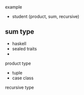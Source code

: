 
example
- student (product, sum, recursive)

sum type
-
- haskell
- sealed traits
-

product type

- tuple
- case class

recursive type
